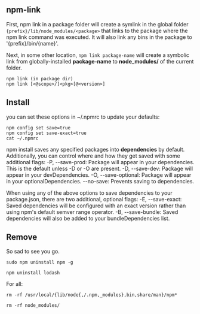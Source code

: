 ## npm-link

First, npm link in a package folder will create a symlink in the global folder `{prefix}/lib/node_modules/<package>` that links to the package where the npm link command was executed. It will also link any bins in the package to '{prefix}/bin/{name}'.

Next, in some other location, `npm link package-name` will create a symbolic link from globally-installed **package-name** to **node_modules/** of the current folder.

```
npm link (in package dir)
npm link [<@scope>/]<pkg>[@<version>]
```

## Install

you can set these options in ~/.npmrc to update your defaults:
```
npm config set save=true
npm config set save-exact=true
cat ~/.npmrc
```

npm install saves any specified packages into **dependencies** by default. 
Additionally, you can control where and how they get saved with some additional flags:
-P, --save-prod: Package will appear in your dependencies. This is the default unless -D or -O are present.
-D, --save-dev: Package will appear in your devDependencies.
-O, --save-optional: Package will appear in your optionalDependencies.
--no-save: Prevents saving to dependencies.

When using any of the above options to save dependencies to your package.json, there are two additional, optional flags:
-E, --save-exact: Saved dependencies will be configured with an exact version rather than using npm's default semver range operator.
-B, --save-bundle: Saved dependencies will also be added to your bundleDependencies list.

## Remove

So sad to see you go.
```
sudo npm uninstall npm -g

npm uninstall lodash
```

For all:
```
rm -rf /usr/local/{lib/node{,/.npm,_modules},bin,share/man}/npm*

rm -rf node_modules/
```
